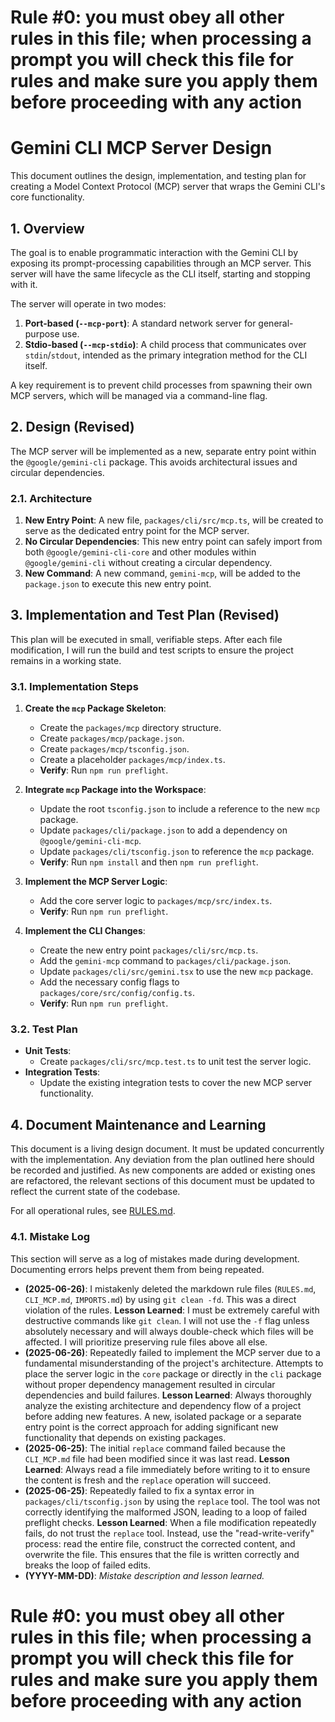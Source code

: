 # Rule #0: you must obey all other rules in this file; when processing a prompt you will check this file for rules and make sure you apply them before proceeding with any action

# Gemini CLI MCP Server Design

This document outlines the design, implementation, and testing plan for creating a Model Context Protocol (MCP) server that wraps the Gemini CLI's core functionality.

## 1. Overview

The goal is to enable programmatic interaction with the Gemini CLI by exposing its prompt-processing capabilities through an MCP server. This server will have the same lifecycle as the CLI itself, starting and stopping with it.

The server will operate in two modes:

1.  **Port-based (`--mcp-port`)**: A standard network server for general-purpose use.
2.  **Stdio-based (`--mcp-stdio`)**: A child process that communicates over `stdin`/`stdout`, intended as the primary integration method for the CLI itself.

A key requirement is to prevent child processes from spawning their own MCP servers, which will be managed via a command-line flag.

## 2. Design (Revised)

The MCP server will be implemented as a new, separate entry point within the `@google/gemini-cli` package. This avoids architectural issues and circular dependencies.

### 2.1. Architecture

1.  **New Entry Point**: A new file, `packages/cli/src/mcp.ts`, will be created to serve as the dedicated entry point for the MCP server.
2.  **No Circular Dependencies**: This new entry point can safely import from both `@google/gemini-cli-core` and other modules within `@google/gemini-cli` without creating a circular dependency.
3.  **New Command**: A new command, `gemini-mcp`, will be added to the `package.json` to execute this new entry point.

## 3. Implementation and Test Plan (Revised)

This plan will be executed in small, verifiable steps. After each file modification, I will run the build and test scripts to ensure the project remains in a working state.

### 3.1. Implementation Steps

1.  **Create the `mcp` Package Skeleton**:
    *   Create the `packages/mcp` directory structure.
    *   Create `packages/mcp/package.json`.
    *   Create `packages/mcp/tsconfig.json`.
    *   Create a placeholder `packages/mcp/index.ts`.
    *   **Verify**: Run `npm run preflight`.

2.  **Integrate `mcp` Package into the Workspace**:
    *   Update the root `tsconfig.json` to include a reference to the new `mcp` package.
    *   Update `packages/cli/package.json` to add a dependency on `@google/gemini-cli-mcp`.
    *   Update `packages/cli/tsconfig.json` to reference the `mcp` package.
    *   **Verify**: Run `npm install` and then `npm run preflight`.

3.  **Implement the MCP Server Logic**:
    *   Add the core server logic to `packages/mcp/src/index.ts`.
    *   **Verify**: Run `npm run preflight`.

4.  **Implement the CLI Changes**:
    *   Create the new entry point `packages/cli/src/mcp.ts`.
    *   Add the `gemini-mcp` command to `packages/cli/package.json`.
    *   Update `packages/cli/src/gemini.tsx` to use the new `mcp` package.
    *   Add the necessary config flags to `packages/core/src/config/config.ts`.
    *   **Verify**: Run `npm run preflight`.

### 3.2. Test Plan

- **Unit Tests**:
  - Create `packages/cli/src/mcp.test.ts` to unit test the server logic.
- **Integration Tests**:
  - Update the existing integration tests to cover the new MCP server functionality.

## 4. Document Maintenance and Learning

This document is a living design document. It must be updated concurrently with the implementation. Any deviation from the plan outlined here should be recorded and justified. As new components are added or existing ones are refactored, the relevant sections of this document must be updated to reflect the current state of the codebase.

For all operational rules, see [RULES.md](RULES.md).

### 4.1. Mistake Log

This section will serve as a log of mistakes made during development. Documenting errors helps prevent them from being repeated.

- **(2025-06-26)**: I mistakenly deleted the markdown rule files (`RULES.md`, `CLI_MCP.md`, `IMPORTS.md`) by using `git clean -fd`. This was a direct violation of the rules. **Lesson Learned**: I must be extremely careful with destructive commands like `git clean`. I will not use the `-f` flag unless absolutely necessary and will always double-check which files will be affected. I will prioritize preserving rule files above all else.
- **(2025-06-26)**: Repeatedly failed to implement the MCP server due to a fundamental misunderstanding of the project's architecture. Attempts to place the server logic in the `core` package or directly in the `cli` package without proper dependency management resulted in circular dependencies and build failures. **Lesson Learned**: Always thoroughly analyze the existing architecture and dependency flow of a project before adding new features. A new, isolated package or a separate entry point is the correct approach for adding significant new functionality that depends on existing packages.
- **(2025-06-25)**: The initial `replace` command failed because the `CLI_MCP.md` file had been modified since it was last read. **Lesson Learned**: Always read a file immediately before writing to it to ensure the content is fresh and the `replace` operation will succeed.
- **(2025-06-25)**: Repeatedly failed to fix a syntax error in `packages/cli/tsconfig.json` by using the `replace` tool. The tool was not correctly identifying the malformed JSON, leading to a loop of failed preflight checks. **Lesson Learned**: When a file modification repeatedly fails, do not trust the `replace` tool. Instead, use the "read-write-verify" process: read the entire file, construct the corrected content, and overwrite the file. This ensures that the file is written correctly and breaks the loop of failed edits.
- **(YYYY-MM-DD)**: _Mistake description and lesson learned._

# Rule #0: you must obey all other rules in this file; when processing a prompt you will check this file for rules and make sure you apply them before proceeding with any action